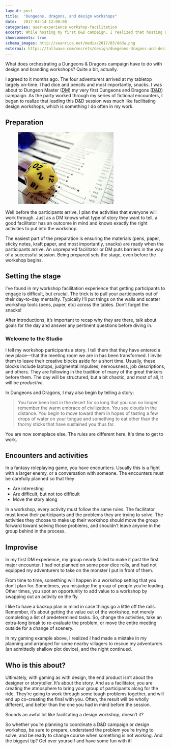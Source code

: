 ```yaml
---
layout: post
title:  "Dungeons, dragons, and design workshops"
date:   2017-04-14 12:00:00
categories: user-experience workshop-facilitation
excerpt: While hosting my first D&D campaign, I realized that hosting a tabletop game session is similar in many ways to facilitating a design workshop.
showcomments: true
schema_images: http://seanrice.net/media/2017/03/dddw.png
external: https://tallwave.com/secrets/design/dungeons-dragons-and-design-workshops/?ref=seanrice.net
---
```


What does orchestrating a Dungeons & Dragons campaign have to do with design and branding workshops? Quite a bit, actually.

I agreed to it months ago. The four adventurers arrived at my tabletop largely on-time. I had dice and pencils and most importantly, snacks. I was about to Dungeon Master (<abbr title="Dungeon Master">DM</abbr>) my very first Dungeons and Dragons (<abbr title="Dungeons and Dragons">D&D</abbr>) campaign. As the party worked through my series of fictional encounters, I began to realize that leading this D&D session was much like facilitating design workshops, which is something I do often in my work.

## Preparation

<figure class="img-right"><img width="300" src="/media/2017/03/d20.jpg" alt="">
</figure>

Well before the participants arrive, I plan the activities that everyone will work through. Just as a DM knows what type of story they want to tell, a good facilitator has an outcome in mind and knows exactly the right activities to put into the workshop.

The easiest part of the preparation is ensuring the materials (pens, paper, sticky notes, kraft paper, and most importantly, snacks) are ready when the participants arrive. An unprepared facilitator or DM puts barriers in the way of a successful session. Being prepared sets the stage, even before the workshop begins.

## Setting the stage

I’ve found in my workshop facilitation experience that getting participants to engage is difficult, but crucial. The trick is to pull your participants out of their day-to-day mentality. Typically I’ll put things on the walls and scatter workshop tools (pens, paper, etc) across the tables. Don’t forget the snacks!

After introductions, it’s important to recap why they are there, talk about goals for the day and answer any pertinent questions before diving in.

### Welcome to the Studio

I tell my workshop participants a story. I tell them that they have entered a new place&mdash;that the meeting room we are in has been transformed. I invite them to leave their creative blocks aside for a short time. Usually, these blocks include laptops, judgmental impulses, nervousness, job descriptions, and others. They are following in the tradition of many of the great thinkers before them. The day will be structured, but a bit chaotic, and most of all, it will be _productive_.

In Dungeons and Dragons, I may also begin by telling a story:

> You have been lost in the desert for so long that you can no longer remember the warm embrace of civilization. You see clouds in the distance. You begin to move toward them in hopes of tasting a few drops of water on your tongue and something to eat other than the thorny sticks that have sustained you thus far.

You are now someplace else. The rules are different here. It's time to get to work.

## Encounters and activities

In a fantasy roleplaying game, you have encounters. Usually this is a fight with a larger enemy, or a conversation with someone. The encounters must be carefully planned so that they

- Are interesting
- Are difficult, but not too difficult
- Move the story along

In a workshop, every activity must follow the same rules. The facilitator must know their participants and the problems they are trying to solve. The activities they choose to make up their workshop should move the group forward toward solving those problems, and shouldn’t leave anyone in the group behind in the process.

## Improvise

In my first DM experience, my group nearly failed to make it past the first major encounter. I had not planned on some poor dice rolls, and had not equipped my adventurers to take on the monster I put in front of them.

From time to time, something will happen in a workshop setting that you don’t plan for. Sometimes, you misjudge the group of people you’re leading. Other times, you spot an opportunity to add value to a workshop by swapping out an activity on the fly.

I like to have a backup plan in mind in case things go a little off the rails. Remember, it’s about getting the value out of the workshop, not merely completing a list of predetermined tasks. So, change the activities, take an extra-long break to re-evaluate the problem, or move the entire meeting outside for a change of scenery.

In my gaming example above, I realized I had made a mistake in my planning and arranged for some nearby villagers to rescue my adventurers (an admittedly shallow plot device), and the night continued.

## Who is this about?

Ultimately, with gaming as with design, the end product isn’t about the designer or storyteller. It’s about the story. And as a facilitator, you are creating the atmosphere to bring your group of participants along for the ride. They’re going to work through some tough problems together, and will end up co-creating the final with you. Often, the result will be wholly different, and better than the one you had in mind before the session.

Sounds an awful lot like facilitating a design workshop, doesn’t it?

So whether you’re planning to coordinate a D&D campaign or design workshop, be sure to prepare, understand the problem you’re trying to solve, and be ready to change course when something is not working. And the biggest tip? Get over yourself and have some fun with it!
